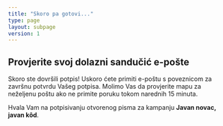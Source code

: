 ```yaml
---
title: "Skoro pa gotovi..."
type: page
layout: subpage
version: 1
---
```


## Provjerite svoj dolazni sandučić e-pošte

Skoro ste dovršili potpis! Uskoro ćete primiti e-poštu s poveznicom za završnu potvrdu Vašeg potpisa. Molimo Vas da provjerite mapu za neželjenu poštu ako ne primite poruku tokom narednih 15 minuta.

Hvala Vam na potpisivanju otvorenog pisma za kampanju **Javan novac, javan kôd**.
